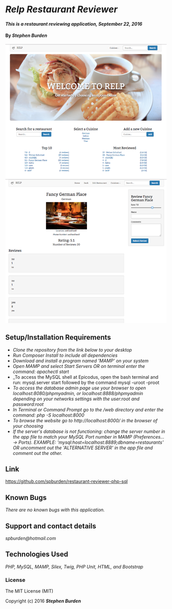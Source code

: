 # _Relp Restaurant Reviewer_

#### _This is a restaurant reviewing application, September 22, 2016_

#### By _**Stephen Burden**_

<img src="public/assets/images/screenshot1.png" alt="a screenshot of the site">

<img src="public/assets/images/screenshot2.png" alt="a screenshot of the site">

## Setup/Installation Requirements
* _Clone the repository from the link below to your desktop_
* _Run Composer Install to include all dependencies_
* _Download and install a program named 'MAMP' on your system_
* _Open MAMP and select Start Servers OR on terminal enter the command: apachectl start_
* _To access the MySQL shell at Epicodus, open the bash terminal and run: mysql.server start followed by the command mysql -uroot -proot
* _To access the database admin page use your browser to open localhost:8080/phpmyadmin, or localhost:8888/phpmyadmin depending on your networks settings with the user:root and password:root_
* _In Terminal or Command Prompt go to the /web directory and enter the command: php -S localhost:8000_
* _To browse the website go to http://localhost:8000/ in the browser of your choosing_
* _If the server's database is not functioning: change the server number in the app file to match your MySQL Port number in MAMP (Preferences... -> Ports). EXAMPLE: 'mysql:host=localhost:8889;dbname=restaurants' OR uncomment out the 'ALTERNATIVE SERVER' in the app file and comment out the other._

## Link
https://github.com/spburden/restaurant-reviewer-php-sql

## Known Bugs
_There are no known bugs with this application._

## Support and contact details
_spburden@hotmail.com_

## Technologies Used
_PHP, MySQL, MAMP, Silex, Twig, PHP Unit, HTML, and Bootstrap_

### License
The MIT License (MIT)

Copyright (c) 2016 **_Stephen Burden_**
